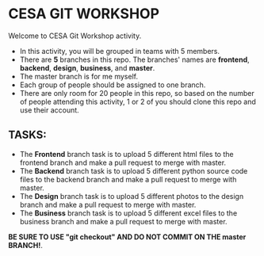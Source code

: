 # CESA GIT WORKSHOP
Welcome to CESA Git Workshop activity.

- In this activity, you will be grouped in teams with 5 members.
- There are **5** branches in this repo. The branches' names are **frontend**, **backend**, **design**, **business**, and **master**.
- The master branch is for me myself.
- Each group of people should be assigned to one branch.
- There are only room for 20 people in this repo, so based on the number of people attending this activity, 1 or 2 of you should clone this repo and use their account.

## TASKS:
- The **Frontend** branch task is to upload 5 different html files to the frontend branch and make a pull request to merge with master.
- The **Backend** branch task is to upload 5 different python source code files to the backend branch and make a pull request to merge with master.
- The **Design** branch task is to upload 5 different photos to the design branch and make a pull request to merge with master.
- The **Business** branch task is to upload 5 different excel files to the business branch and make a pull request to merge with master.

**BE SURE TO USE "git checkout" AND DO NOT COMMIT ON THE master BRANCH!**.
